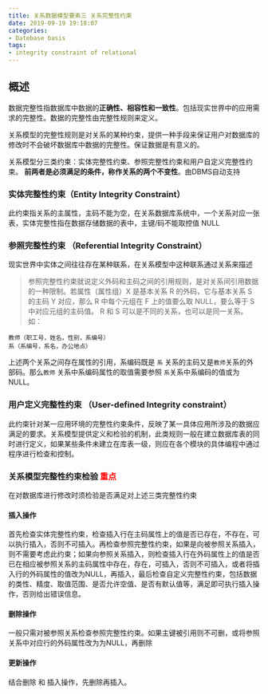 ```yaml
---
title: 关系数据模型要素三 关系完整性约束
date: 2019-09-19 19:18:07
categories:
- Datebase basis
tags:
- integrity constraint of relational
---
```


## 概述

 数据完整性指数据库中数据的**正确性、相容性和一致性**。包括现实世界中的应用需求的完整性。数据的完整性由完整性规则来定义。

关系模型的完整性规则是对关系的某种约束，提供一种手段来保证用户对数据库的修改时不会破坏数据库中数据的完整性。保证数据是有意义的。

关系模型分三类约束：实体完整性约束、参照完整性约束和用户自定义完整性约束。 **前两者是必须满足的条件，称作关系的两个不变性**。由DBMS自动支持


### 实体完整性约束（Entity Integrity Constraint）

此约束指关系的主属性，主码不能为空，在关系数据库系统中，一个关系对应一张表，实体完整性指在数据存储数据的表中，主键/码不能取控值 NULL

### 参照完整性约束 （Referential Integrity Constraint）

现实世界中实体之间往往存在某种联系，在关系模型中这种联系通过关系来描述
> 参照完整性约束就说定义外码和主码之间的引用规则，是对关系间引用数据的一种限制。若属性（属性组）X 是基本关系 R 的外码，它与基本关系 S 的主码 Y 对应，那么 R 中每个元组在 F 上的值要么取 NULL，要么等于 S中对应元组的主码值。 R 和 S 可以是不同的关系，也可以是同一关系。
如：
```
教师（职工号，姓名，性别，系编号）
系（系编号，系名，办公地点）
```
上述两个关系之间存在属性的引用，系编码既是 `系` 关系的主码又是`教师`关系的外部码。那么`教师` 关系中系编码属性的取值需要参照 `系`关系中系编码的值或为 NULL。

### 用户定义完整性约束 （User-defined Integrity constraint）
此约束针对某一应用环境的完整性约束条件，反映了某一具体应用所涉及的数据应满足的要求。关系模型提供定义和检验的机制，此类规则一般在建立数据库表的同时进行定义，如果某些条件未建立在库表一级，则应在各个模块的具体编程中通过程序进行检查和控制。

### 关系模型完整性约束检验   <label style = "color:red; ">重点</label>

在对数据库进行修改时须检验是否满足对上述三类完整性约束

#### 插入操作

首先检查实体完整性约束，检查插入行在主码属性上的值是否已存在，不存在，可以执行插入，否则不可插入。再检查参照完整性约束，如果是向被参照关系插入，则不需要考虑此约束；如果向参照关系插入，则检查插入行在外码属性上的值是否已在相应被参照关系的主码属性中存在，存在，可插入，否则不可插入，或者将插入行的外码属性的值改为NULL，再插入，最后检查自定义完整性约束，包括数据的类性、精度、取值范围、是否允许空值、是否有默认值等，满足即可执行插入操作，否则给出错误信息。

#### 删除操作
一般只需对被参照关系检查参照完整性约束。如果主键被引用则不可删，或将参照关系中对应行的外码属性改为为NULL，再删除

#### 更新操作
结合删除 和 插入操作，先删除再插入。

